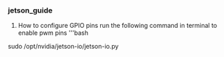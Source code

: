 ### jetson_guide
1. How to configure GPIO pins
run the following command in terminal to enable pwm pins
'''bash

sudo /opt/nvidia/jetson-io/jetson-io.py